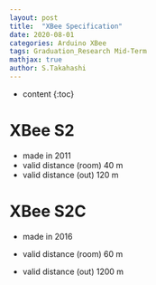 ```yaml
---
layout: post
title:  "XBee Specification"
date: 2020-08-01
categories: Arduino XBee
tags: Graduation_Research Mid-Term
mathjax: true
author: S.Takahashi
---
```


* content
{:toc}

# XBee S2

- made in 2011
- valid distance (room) 40 m
- valid distance (out) 120 m

# XBee S2C

- made in 2016

- valid distance (room) 60 m
- valid distance (out) 1200 m